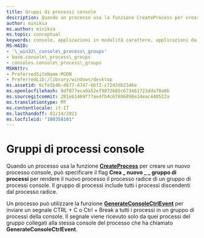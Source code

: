 ```yaml
---
title: Gruppi di processi console
description: Quando un processo usa la funzione CreateProcess per creare un nuovo processo console, può specificare il flag crea \_ nuovo \_ \_ gruppo di processi per rendere il nuovo processo il processo radice di un gruppo di processi console.
author: miniksa
ms.author: miniksa
ms.topic: conceptual
keywords: console, applicazioni in modalità carattere, applicazioni da riga di comando, applicazioni di terminale, api della console
MS-HAID:
- '\_win32\_console\_process\_groups'
- base.console\_process\_groups
- consoles.console\_process\_groups
MSHAttr:
- PreferredSiteName:MSDN
- PreferredLib:/library/windows/desktop
ms.assetid: 6cfe5b4b-d677-4747-bbf2-c7243db2346e
ms.openlocfilehash: 8df877eca9a52ef9072685c673461723dda78a0b
ms.sourcegitcommit: 281eb1469f77ae4fb4c67806898e14eac440522a
ms.translationtype: MT
ms.contentlocale: it-IT
ms.lasthandoff: 02/14/2021
ms.locfileid: "100358101"
---
```

# <a name="console-process-groups"></a>Gruppi di processi console

Quando un processo usa la funzione [**CreateProcess**](/windows/win32/api/processthreadsapi/nf-processthreadsapi-createprocessa) per creare un nuovo processo console, può specificare il flag **Crea \_ nuovo \_ \_ gruppo di processi** per rendere il nuovo processo il processo radice di un gruppo di processi console. Il gruppo di processi include tutti i processi discendenti dal processo radice.

Un processo può utilizzare la funzione [**GenerateConsoleCtrlEvent**](generateconsolectrlevent.md) per inviare un segnale CTRL + C o Ctrl + Break a tutti i processi in un gruppo di processi della console. Il segnale viene ricevuto solo da quei processi del gruppo collegati alla stessa console del processo che ha chiamato **GenerateConsoleCtrlEvent**.